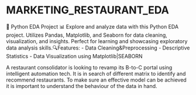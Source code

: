 # MARKETING_RESTAURANT_EDA
🐍 Python EDA Project 📊 Explore and analyze data with this Python EDA project. Utilizes Pandas, Matplotlib, and Seaborn for data cleaning, visualization, and insights. Perfect for learning and showcasing exploratory data analysis skills.🔍Features: - Data Cleaning&amp;Preprocessing - Descriptive Statistics - Data Visualization using Matplotlib|SEABORN

A restaurant consolidator is looking to revamp its B-to-C portal using intelligent automation tech. It is in search of different matrix to identify and recommend restaurants. To make sure an effective model can be achieved it is important to understand the behaviour of the data in hand.
